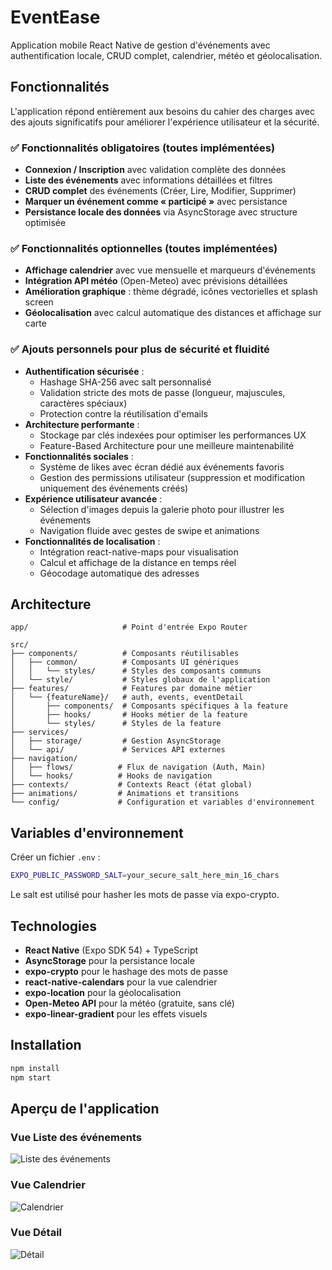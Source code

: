 # EventEase

Application mobile React Native de gestion d'événements avec authentification locale, CRUD complet, calendrier, météo et géolocalisation.

## Fonctionnalités

L'application répond entièrement aux besoins du cahier des charges avec des ajouts significatifs pour améliorer l'expérience utilisateur et la sécurité.

### ✅ Fonctionnalités obligatoires (toutes implémentées)
- **Connexion / Inscription** avec validation complète des données
- **Liste des événements** avec informations détaillées et filtres
- **CRUD complet** des événements (Créer, Lire, Modifier, Supprimer)
- **Marquer un événement comme « participé »** avec persistance
- **Persistance locale des données** via AsyncStorage avec structure optimisée

### ✅ Fonctionnalités optionnelles (toutes implémentées)
- **Affichage calendrier** avec vue mensuelle et marqueurs d'événements
- **Intégration API météo** (Open-Meteo) avec prévisions détaillées
- **Amélioration graphique** : thème dégradé, icônes vectorielles et splash screen
- **Géolocalisation** avec calcul automatique des distances et affichage sur carte

### ✅ Ajouts personnels pour plus de sécurité et fluidité
- **Authentification sécurisée** :
  - Hashage SHA-256 avec salt personnalisé
  - Validation stricte des mots de passe (longueur, majuscules, caractères spéciaux)
  - Protection contre la réutilisation d'emails
- **Architecture performante** :
  - Stockage par clés indexées pour optimiser les performances UX
  - Feature-Based Architecture pour une meilleure maintenabilité
- **Fonctionnalités sociales** :
  - Système de likes avec écran dédié aux événements favoris
  - Gestion des permissions utilisateur (suppression et modification uniquement des événements créés)
- **Expérience utilisateur avancée** :
  - Sélection d'images depuis la galerie photo pour illustrer les événements
  - Navigation fluide avec gestes de swipe et animations
- **Fonctionnalités de localisation** :
  - Intégration react-native-maps pour visualisation
  - Calcul et affichage de la distance en temps réel
  - Géocodage automatique des adresses

## Architecture

```
app/                     # Point d'entrée Expo Router

src/
├── components/          # Composants réutilisables
│   ├── common/          # Composants UI génériques
│   │   └── styles/      # Styles des composants communs
│   └── style/           # Styles globaux de l'application
├── features/            # Features par domaine métier
│   └── {featureName}/   # auth, events, eventDetail
│       ├── components/  # Composants spécifiques à la feature
│       ├── hooks/       # Hooks métier de la feature
│       └── styles/      # Styles de la feature
├── services/
│   ├── storage/         # Gestion AsyncStorage
│   └── api/             # Services API externes
├── navigation/
│   ├── flows/          # Flux de navigation (Auth, Main)
│   └── hooks/          # Hooks de navigation
├── contexts/           # Contexts React (état global)
├── animations/         # Animations et transitions
└── config/             # Configuration et variables d'environnement
```

## Variables d'environnement

Créer un fichier `.env` :
```bash
EXPO_PUBLIC_PASSWORD_SALT=your_secure_salt_here_min_16_chars
```

Le salt est utilisé pour hasher les mots de passe via expo-crypto.

## Technologies

- **React Native** (Expo SDK 54) + TypeScript
- **AsyncStorage** pour la persistance locale
- **expo-crypto** pour le hashage des mots de passe
- **react-native-calendars** pour la vue calendrier
- **expo-location** pour la géolocalisation
- **Open-Meteo API** pour la météo (gratuite, sans clé)
- **expo-linear-gradient** pour les effets visuels

## Installation

```bash
npm install
npm start
```

## Aperçu de l'application

### Vue Liste des événements
![Liste des événements](assets/EventListScreen.PNG)

### Vue Calendrier
![Calendrier](assets/CalendarScreen.PNG)

### Vue Détail
![Détail](assets/DetailScreen.PNG)